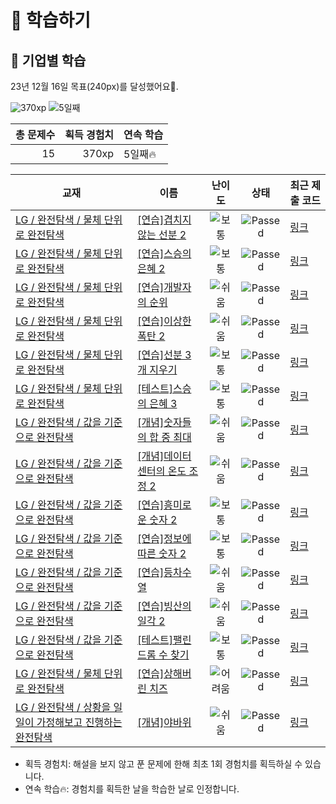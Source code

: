 # 📖 학습하기

## 🚀 기업별 학습
23년 12월 16일 목표(240px)를 달성했어요🥳.

![370xp](https://img.shields.io/badge/EXP-370xp-%235cb85c.svg?for-the-badge)
![5일째](https://img.shields.io/badge/연속학습-5일째-%23E34F26.svg?for-the-badge)

|총 문제수|획득 경험치|연속 학습|
|---:|---:|---|
15|370xp|5일째🔥|

|교재|이름|난이도|상태|최근 제출 코드|
|---|---|:---:|:---:|---|
|[LG / 완전탐색 / 물체 단위로 완전탐색](https://www.codetree.ai/missions?missionId=19)|[[연습]겹치지 않는 선분 2](https://www.codetree.ai/missions/19/problems/line-segments-that-do-not-overlap-2)|![보통][medium]|![Passed][passed]|[링크](https://github.com/MoonGyu-Jeong/codetree-TILs/blob/main/231216/%EA%B2%B9%EC%B9%98%EC%A7%80%20%EC%95%8A%EB%8A%94%20%EC%84%A0%EB%B6%84%202/line-segments-that-do-not-overlap-2.cpp)|
|[LG / 완전탐색 / 물체 단위로 완전탐색](https://www.codetree.ai/missions?missionId=19)|[[연습]스승의 은혜 2](https://www.codetree.ai/missions/19/problems/the-grace-form-teacher-2)|![보통][medium]|![Passed][passed]|[링크](https://github.com/MoonGyu-Jeong/codetree-TILs/blob/main/231216/%EC%8A%A4%EC%8A%B9%EC%9D%98%20%EC%9D%80%ED%98%9C%202/the-grace-form-teacher-2.cpp)|
|[LG / 완전탐색 / 물체 단위로 완전탐색](https://www.codetree.ai/missions?missionId=19)|[[연습]개발자의 순위](https://www.codetree.ai/missions/19/problems/developer's-rank)|![쉬움][easy]|![Passed][passed]|[링크](https://github.com/MoonGyu-Jeong/codetree-TILs/blob/main/231216/%EA%B0%9C%EB%B0%9C%EC%9E%90%EC%9D%98%20%EC%88%9C%EC%9C%84/developer's-rank.cpp)|
|[LG / 완전탐색 / 물체 단위로 완전탐색](https://www.codetree.ai/missions?missionId=19)|[[연습]이상한 폭탄 2](https://www.codetree.ai/missions/19/problems/strange-bomb-2)|![쉬움][easy]|![Passed][passed]|[링크](https://github.com/MoonGyu-Jeong/codetree-TILs/blob/main/231216/%EC%9D%B4%EC%83%81%ED%95%9C%20%ED%8F%AD%ED%83%84%202/strange-bomb-2.cpp)|
|[LG / 완전탐색 / 물체 단위로 완전탐색](https://www.codetree.ai/missions?missionId=19)|[[연습]선분 3개 지우기](https://www.codetree.ai/missions/19/problems/remove-three-segments)|![보통][medium]|![Passed][passed]|[링크](https://github.com/MoonGyu-Jeong/codetree-TILs/blob/main/231216/%EC%84%A0%EB%B6%84%203%EA%B0%9C%20%EC%A7%80%EC%9A%B0%EA%B8%B0/remove-three-segments.cpp)|
|[LG / 완전탐색 / 물체 단위로 완전탐색](https://www.codetree.ai/missions?missionId=19)|[[테스트]스승의 은혜 3](https://www.codetree.ai/missions/19/problems/the-grace-form-teacher-3)|![보통][medium]|![Passed][passed]|[링크](https://github.com/MoonGyu-Jeong/codetree-TILs/blob/main/231216/%EC%8A%A4%EC%8A%B9%EC%9D%98%20%EC%9D%80%ED%98%9C%203/the-grace-form-teacher-3.cpp)|
|[LG / 완전탐색 / 값을 기준으로 완전탐색](https://www.codetree.ai/missions?missionId=19)|[[개념]숫자들의 합 중 최대](https://www.codetree.ai/missions/19/problems/maximum-of-sum-of-numbers)|![쉬움][easy]|![Passed][passed]|[링크](https://github.com/MoonGyu-Jeong/codetree-TILs/blob/main/231216/%EC%88%AB%EC%9E%90%EB%93%A4%EC%9D%98%20%ED%95%A9%20%EC%A4%91%20%EC%B5%9C%EB%8C%80/maximum-of-sum-of-numbers.cpp)|
|[LG / 완전탐색 / 값을 기준으로 완전탐색](https://www.codetree.ai/missions?missionId=19)|[[개념]데이터센터의 온도 조정 2](https://www.codetree.ai/missions/19/problems/adjusting-the-temperature-of-the-data-center-2)|![쉬움][easy]|![Passed][passed]|[링크](https://github.com/MoonGyu-Jeong/codetree-TILs/blob/main/231216/%EB%8D%B0%EC%9D%B4%ED%84%B0%EC%84%BC%ED%84%B0%EC%9D%98%20%EC%98%A8%EB%8F%84%20%EC%A1%B0%EC%A0%95%202/adjusting-the-temperature-of-the-data-center-2.cpp)|
|[LG / 완전탐색 / 값을 기준으로 완전탐색](https://www.codetree.ai/missions?missionId=19)|[[연습]흥미로운 숫자 2](https://www.codetree.ai/missions/19/problems/interesting-numbers-2)|![보통][medium]|![Passed][passed]|[링크](https://github.com/MoonGyu-Jeong/codetree-TILs/blob/main/231216/%ED%9D%A5%EB%AF%B8%EB%A1%9C%EC%9A%B4%20%EC%88%AB%EC%9E%90%202/interesting-numbers-2.cpp)|
|[LG / 완전탐색 / 값을 기준으로 완전탐색](https://www.codetree.ai/missions?missionId=19)|[[연습]정보에 따른 숫자 2](https://www.codetree.ai/missions/19/problems/number-based-on-information-2)|![보통][medium]|![Passed][passed]|[링크](https://github.com/MoonGyu-Jeong/codetree-TILs/blob/main/231216/%EC%A0%95%EB%B3%B4%EC%97%90%20%EB%94%B0%EB%A5%B8%20%EC%88%AB%EC%9E%90%202/number-based-on-information-2.cpp)|
|[LG / 완전탐색 / 값을 기준으로 완전탐색](https://www.codetree.ai/missions?missionId=19)|[[연습]등차수열](https://www.codetree.ai/missions/19/problems/arithmetic-sequence)|![쉬움][easy]|![Passed][passed]|[링크](https://github.com/MoonGyu-Jeong/codetree-TILs/blob/main/231216/%EB%93%B1%EC%B0%A8%EC%88%98%EC%97%B4/arithmetic-sequence.cpp)|
|[LG / 완전탐색 / 값을 기준으로 완전탐색](https://www.codetree.ai/missions?missionId=19)|[[연습]빙산의 일각 2](https://www.codetree.ai/missions/19/problems/the-tip-of-the-iceberg-2)|![쉬움][easy]|![Passed][passed]|[링크](https://github.com/MoonGyu-Jeong/codetree-TILs/blob/main/231216/%EB%B9%99%EC%82%B0%EC%9D%98%20%EC%9D%BC%EA%B0%81%202/the-tip-of-the-iceberg-2.cpp)|
|[LG / 완전탐색 / 값을 기준으로 완전탐색](https://www.codetree.ai/missions?missionId=19)|[[테스트]팰린드롬 수 찾기](https://www.codetree.ai/missions/19/problems/find-the-number-of-palindrome)|![보통][medium]|![Passed][passed]|[링크](https://github.com/MoonGyu-Jeong/codetree-TILs/blob/main/231216/%ED%8C%B0%EB%A6%B0%EB%93%9C%EB%A1%AC%20%EC%88%98%20%EC%B0%BE%EA%B8%B0/find-the-number-of-palindrome.cpp)|
|[LG / 완전탐색 / 물체 단위로 완전탐색](https://www.codetree.ai/missions?missionId=19)|[[연습]상해버린 치즈](https://www.codetree.ai/missions/19/problems/rotten-cheese)|![어려움][hard]|![Passed][passed]|[링크](https://github.com/MoonGyu-Jeong/codetree-TILs/blob/main/231216/%EC%83%81%ED%95%B4%EB%B2%84%EB%A6%B0%20%EC%B9%98%EC%A6%88/rotten-cheese.cpp)|
|[LG / 완전탐색 / 상황을 일일이 가정해보고 진행하는 완전탐색](https://www.codetree.ai/missions?missionId=19)|[[개념]야바위](https://www.codetree.ai/missions/19/problems/ya-rock)|![쉬움][easy]|![Passed][passed]|[링크](https://github.com/MoonGyu-Jeong/codetree-TILs/blob/main/231216/%EC%95%BC%EB%B0%94%EC%9C%84/ya-rock.cpp)|


* 획득 경험치: 해설을 보지 않고 푼 문제에 한해 최초 1회 경험치를 획득하실 수 있습니다.
* 연속 학습:fire:: 경험치를 획득한 날을 학습한 날로 인정합니다.










[b5]: https://img.shields.io/badge/Bronze_5-%235D3E31.svg
[b4]: https://img.shields.io/badge/Bronze_4-%235D3E31.svg
[b3]: https://img.shields.io/badge/Bronze_3-%235D3E31.svg
[b2]: https://img.shields.io/badge/Bronze_2-%235D3E31.svg
[b1]: https://img.shields.io/badge/Bronze_1-%235D3E31.svg
[s5]: https://img.shields.io/badge/Silver_5-%23394960.svg
[s4]: https://img.shields.io/badge/Silver_4-%23394960.svg
[s3]: https://img.shields.io/badge/Silver_3-%23394960.svg
[s2]: https://img.shields.io/badge/Silver_2-%23394960.svg
[s1]: https://img.shields.io/badge/Silver_1-%23394960.svg
[g5]: https://img.shields.io/badge/Gold_5-%23FFC433.svg
[g4]: https://img.shields.io/badge/Gold_4-%23FFC433.svg
[g3]: https://img.shields.io/badge/Gold_3-%23FFC433.svg
[g2]: https://img.shields.io/badge/Gold_2-%23FFC433.svg
[g1]: https://img.shields.io/badge/Gold_1-%23FFC433.svg
[p5]: https://img.shields.io/badge/Platinum_5-%2376DDD8.svg
[p4]: https://img.shields.io/badge/Platinum_4-%2376DDD8.svg
[p3]: https://img.shields.io/badge/Platinum_3-%2376DDD8.svg
[p2]: https://img.shields.io/badge/Platinum_2-%2376DDD8.svg
[p1]: https://img.shields.io/badge/Platinum_1-%2376DDD8.svg
[passed]: https://img.shields.io/badge/Passed-%23009D27.svg
[failed]: https://img.shields.io/badge/Failed-%23D24D57.svg
[easy]: https://img.shields.io/badge/쉬움-%235cb85c.svg?for-the-badge
[medium]: https://img.shields.io/badge/보통-%23FFC433.svg?for-the-badge
[hard]: https://img.shields.io/badge/어려움-%23D24D57.svg?for-the-badge